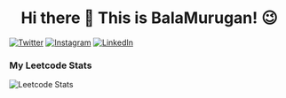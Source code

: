 # <h1 align = "center" padding-bottom = 10 >Hi there 👋 This is BalaMurugan</a>! 😉</h1>
[![Twitter](https://img.shields.io/badge/Twitter-%231D9BF0?style=flat&logo=twitter&logoColor=%23FFFFFF&labelColor=%231D9BF0&link=https%3A%2F%2Ftwitter.com%2FThalapathuRosh)](https://x.com/ThalapathyRosh?t=IfaLTppr4892EZUj0Dwf8g&s=08)
[![Instagram](https://img.shields.io/badge/Instagram-%23E1306C?style=flat&logo=instagram&logoColor=%23FFFFFF&labelColor=%23E1306C)](https://www.instagram.com/baalaaw_?igsh=MjNxdmt1dTdsMG5o)
[![LinkedIn](https://img.shields.io/badge/LinkedIn-%230077B5?style=flat&logo=instagram&logoColor=%23FFFFFF&labelColor=%230077B5)](https://www.linkedin.com/in/balamurugan-s-825805257?utm_source=share&utm_campaign=share_via&utm_content=profile&utm_medium=android_app )


### My Leetcode Stats
![Leetcode Stats](https://leetcard.jacoblin.cool/baalaaw?ext=activity)

<!--
**Baalaaw/Baalaaw** is a ✨ _special_ ✨ repository because its `README.md` (this file) appears on your GitHub profile.

Here are some ideas to get you started:

- 🔭 I’m currently working on ...
- 🌱 I’m currently learning ...
- 👯 I’m looking to collaborate on ...
- 🤔 I’m looking for help with ...
- 💬 Ask me about ...
- 📫 How to reach me: ...
- 😄 Pronouns: ...
- ⚡ Fun fact: ...
-->
